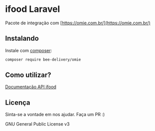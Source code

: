 # ifood Laravel

Pacote de integração com [https://omie.com.br/](https://omie.com.br/)

## Instalando

Instale com [composer](https://getcomposer.org/):

```bash
composer require bee-delivery/omie
```

## Como utilizar?

[Documentação API ifood](https://developer.omie.com.br/)


## Licença

Sinta-se a vontade em nos ajudar. Faça um PR :)

GNU General Public License v3